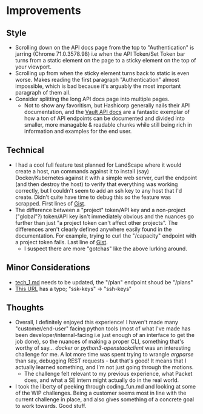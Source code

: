 # Improvements
## Style
- Scrolling down on the API docs page from the top to "Authentication" is jarring (Chrome 71.0.3578.98) 
i.e when the API Token/Set Token bar turns from a static element on the page to a sticky element on the top of your viewport.
- Scrolling up from when the sticky element turns back to static is even worse. Makes reading the first paragraph "Authentication" almost impossible, which is bad because it's arguably the most important paragraph of them all.
- Consider splitting the long API docs page into multiple pages.
  - Not to show any favoritism, but Hashicorp generally nails their API documentation, and the [Vault API docs](https://www.vaultproject.io/api/overview.html) are a fantastic exemplar of how a ton of API endpoints can be documented and divided into smaller, more managable & readable chunks while still being rich in information and examples for the end user.

## Technical
- I had a cool full feature test planned for LandScape where it would create a host, run commands against it to install (say) Docker/Kubernetes against it with a simple web server, curl the endpoint (and then destroy the host) to verify that everything was working correctly, but I couldn't seem to add an ssh key to any host that I'd create. Didn't quite have time to debug this so the feature was scrapped. First lines of [Gist](https://gist.github.com/iExalt/eb33ba0d9d85d7cd9a656279b51d3cc7).
- The difference between a "project" token/API key and a non-project ("global"?) token/API key isn't immediately obvious and the nuances go further than just "a project token can't affect other projects". The differences aren't clearly defined anywhere easily found in the documentation. For example, trying to curl the "/capacity" endpoint with a project token fails. Last line of [Gist](https://gist.github.com/iExalt/eb33ba0d9d85d7cd9a656279b51d3cc7). 
  - I suspect there are more "gotchas" like the above lurking around.

## Minor Considerations
- [tech_1.md](https://github.com/packethost/about-us/blob/master/tech_1.md) needs to be updated, the "/plan" endpoint shoud be "/plans"
- [This URL](https://www.packet.com/developers/api/#retrieve-a-projects-ssk-keys) has a typo; "ssk-keys" -> "ssh-keys"


## Thoughts
- Overall, I definitely enjoyed this experience! I haven't made many "customer/end-user" facing python tools (most of what I've made has been developer/internal-facing i.e just enough of an interface to get the job done), so the nuances of making a proper CLI, something that's worthy of say... *docker* or *python3-openstackclient* was an interesting challenge for me. A lot more time was spent trying to wrangle *argparse* than say, debugging REST requests - but that's good! It means that I actually learned something, and I'm not just going through the motions.
  - The challenge felt relevant to my previous experience, what Packet does, and what a SE intern might actually do in the real world.
- I took the liberty of peeking through coding_fun.md and looking at some of the WIP challenges. Being a customer seems most in line with the current challenge in place, and also gives something of a concrete goal to work towards. Good stuff.

